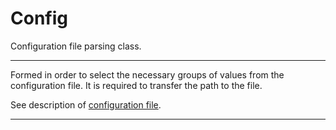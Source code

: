 # Config

Configuration file parsing class.

---

Formed in order to select the necessary groups of values from the configuration file.
It is required to transfer the path to the file.

See description of [configuration file](http://bb.niias/projects/TOOL/repos/zcm_img_viewer/browse/cfg).

---
